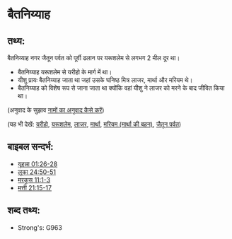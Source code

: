 # बैतनिय्याह #

## तथ्य: ##

बैतनिय्याह नगर जैतून पर्वत को पूर्वी ढलान पर यरूशलेम से लगभग 2 मील दूर था। 

* बैतनिय्याह यरूशलेम से यरीहो के मार्ग में था।
* यीशु प्रायः बैतनिय्याह जाता था जहां उसके घनिष्ठ मित्र लाजर, मार्था और मरियम थे।
* बैतनिय्याह को विशेष रूप से जाना जाता था क्योंकि वहां यीशु ने लाजर को मरने के बाद जीवित किया था।

(अनुवाद के सुझाव [नामों का अनुवाद कैसे करें](rc://en/ta/man/translate/translate-names))

(यह भी देखें: [यरीहो](../names/jericho.md), [यरूशलेम](../names/jerusalem.md), [लाजर](../names/lazarus.md), [मार्था](../names/martha.md), [मरियम (मार्था की बहन)](../names/marysisterofmartha.md), [जैतून पर्वत](../names/mountofolives.md))

## बाइबल सन्दर्भ: ##

* [यूहन्ना 01:26-28](rc://en/tn/help/jhn/01/26)
* [लूका 24:50-51](rc://en/tn/help/luk/24/50)
* [मरकुस 11:1-3](rc://en/tn/help/mrk/11/01)
* [मत्ती 21:15-17](rc://en/tn/help/mat/21/15)

## शब्द तथ्य: ##

* Strong's: G963
